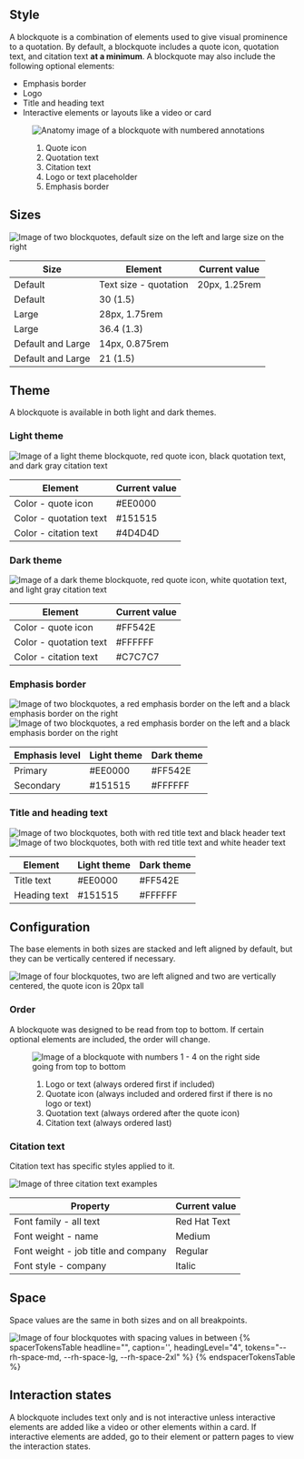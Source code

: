 ## Style

A blockquote is a combination of elements used to give visual prominence 
to a quotation. By default, a blockquote includes a quote icon, quotation 
text, and citation text <strong>at a minimum</strong>. A blockquote may 
also include the following optional elements:

 - Emphasis border
 - Logo
 - Title and heading text
 - Interactive elements or layouts like a video or card

<figure>
  <uxdot-example width-adjustment="653px">
    <img src="{{ '../blockquote-anatomy.png' | url }}" alt="Anatomy image of a blockquote with numbered annotations">
  </uxdot-example>
  <figcaption>
    <ol>
      <li>Quote icon</li>
      <li>Quotation text</li>
      <li>Citation text</li>
      <li>Logo or text placeholder</li>
      <li>Emphasis border</li>
    </ol>
  </figcaption>
</figure>

## Sizes

<uxdot-example width-adjustment="872px">
  <img src="{{ '../blockquote-style-sizes.png' | url }}" alt="Image of two blockquotes, default size on the left and large size on the right">
</uxdot-example>

<rh-table>
  <table>
    <thead>
      <tr>
        <th scope="col" data-label="Size">Size</th>
        <th scope="col" data-label="Element">Element</th>
        <th scope="col" data-label="Current value">Current value</th>
      </tr>
    </thead>
    <tbody>
      <tr>
        <td data-label="Size">Default</td>
        <td data-label="Element">Text size - quotation</td>
        <td data-label="Current value">20px, 1.25rem</td>
      </tr>
      <tr>
        <td data-label="Size">Default</td>
        <td data-label="Line height - quotation">30 (1.5)</td>
      </tr>
      <tr>
        <td data-label="Size">Large</td>
        <td data-label="Text size - quotation">28px, 1.75rem</td>
      </tr>
      <tr>
        <td data-label="Size">Large</td>
        <td data-label="Line height - quotation">36.4 (1.3)</td>
      </tr>
      <tr>
        <td data-label="Size">Default and Large</td>
        <td data-label="Text size - citation">14px, 0.875rem</td>
      </tr>
      <tr>
        <td data-label="Size">Default and Large</td>
        <td data-label="Line height - citation">21 (1.5)</td>
      </tr>
    </tbody>
  </table>
</rh-table>

## Theme

A blockquote is available in both light and dark themes.

### Light theme

<uxdot-example width-adjustment="589px">
  <img src="{{ '../blockquote-theme-light.png' | url }}" alt="Image of a light theme blockquote, red quote icon, black quotation text, and dark gray citation text">
</uxdot-example>

<rh-table>
  <table>
    <thead>
      <tr>
        <th scope="col" data-label="Element">Element</th>
        <th scope="col" data-label="Current value">Current value</th>
      </tr>
    </thead>
    <tbody>
      <tr>
        <td data-label="Color - quote icon">Color - quote icon</td>
        <td data-label="Current value">#EE0000</td>
      </tr>
      <tr>
        <td data-label="Color - quotation text">Color - quotation text</td>
        <td data-label="Current value">#151515</td>
      </tr>
      <tr>
        <td data-label="Color - citation text">Color - citation text</td>
        <td data-label="Current value">#4D4D4D</td>
      </tr>
    </tbody>
  </table>
</rh-table>

### Dark theme

<uxdot-example color-palette="darkest" width-adjustment="589px">
  <img src="{{ '../blockquote-theme-dark.png' | url }}" alt="Image of a dark theme blockquote, red quote icon, white quotation text, and light gray citation text">
</uxdot-example>

<rh-table>
  <table>
    <thead>
      <tr>
        <th scope="col" data-label="Element">Element</th>
        <th scope="col" data-label="Current value">Current value</th>
      </tr>
    </thead>
    <tbody>
      <tr>
        <td data-label="Color - quote icon">Color - quote icon</td>
        <td data-label="Current value">#FF542E</td>
      </tr>
      <tr>
        <td data-label="Color - quotation text">Color - quotation text</td>
        <td data-label="Current value">#FFFFFF</td>
      </tr>
      <tr>
        <td data-label="Color - citation text">Color - citation text</td>
        <td data-label="Current value">#C7C7C7</td>
      </tr>
    </tbody>
  </table>
</rh-table>

### Emphasis border

<uxdot-example width-adjustment="872px">
  <img src="{{ '../blockquote-emphasis-theme-light.png' | url }}" alt="Image of two blockquotes, a red emphasis border on the left and a black emphasis border on the right">
</uxdot-example>

<uxdot-example color-palette="darkest" width-adjustment="872px">
  <img src="{{ '../blockquote-emphasis-theme-dark.png' | url }}" alt="Image of two blockquotes, a red emphasis border on the left and a black emphasis border on the right">
</uxdot-example>

<rh-table>
  <table>
    <thead>
      <tr>
        <th scope="col" data-label="Emphasis level">Emphasis level</th>
        <th scope="col" data-label="Light theme">Light theme</th>
        <th scope="col" data-label="Dark theme">Dark theme</th>
      </tr>
    </thead>
    <tbody>
      <tr>
        <td data-label="Primary">Primary</td>
        <td data-label="Light theme">#EE0000</td>
        <td data-label="Dark theme">#FF542E</td>
      </tr>
      <tr>
        <td data-label="Secondary">Secondary</td>
        <td data-label="Light theme">#151515</td>
        <td data-label="Dark theme">#FFFFFF</td>
      </tr>
    </tbody>
  </table>
</rh-table>

### Title and heading text

<uxdot-example width-adjustment="872px">
  <img src="{{ '../blockquote-title-heading-theme-light.png' | url }}" alt="Image of two blockquotes, both with red title text and black header text">
</uxdot-example>

<uxdot-example color-palette="darkest" width-adjustment="872px">
  <img src="{{ '../blockquote-title-heading-theme-dark.png' | url }}" alt="Image of two blockquotes, both with red title text and white header text">
</uxdot-example>

<rh-table>
  <table>
    <thead>
      <tr>
        <th scope="col" data-label="Element">Element</th>
        <th scope="col" data-label="Light theme">Light theme</th>
        <th scope="col" data-label="Dark theme">Dark theme</th>
      </tr>
    </thead>
    <tbody>
      <tr>
        <td data-label="Title text">Title text</td>
        <td data-label="Light theme">#EE0000</td>
        <td data-label="Dark theme">#FF542E</td>
      </tr>
      <tr>
        <td data-label="Heading text">Heading text</td>
        <td data-label="Light theme">#151515</td>
        <td data-label="Dark theme">#FFFFFF</td>
      </tr>
    </tbody>
  </table>
</rh-table>

## Configuration

The base elements in both sizes are stacked and left aligned by default, but they can be vertically centered if necessary.

<uxdot-example width-adjustment="872px">
  <img src="{{ '../blockquote-configuration.png' | url }}" alt="Image of four blockquotes, two are left aligned and two are vertically centered, the quote icon is 20px tall">
</uxdot-example>

### Order

A blockquote was designed to be read from top to bottom. If certain optional elements are included, the order will change.

<figure>
  <uxdot-example width-adjustment="872px">
    <img src="{{ '../blockquote-configuration.png' | url }}" alt="Image of a blockquote with numbers 1 - 4 on the right side going from top to bottom">
  </uxdot-example>
  <figcaption>
    <ol>
      <li>Logo or text (always ordered first if included)</li>
      <li>Quotate icon (always included and ordered first if there is no logo or text)</li>
      <li>Quotation text (always ordered after the quote icon)</li>
      <li>Citation text (always ordered last)</li>
    </ol>
  </figcaption>
</figure>

### Citation text

Citation text has specific styles applied to it.

<uxdot-example width-adjustment="349px">
  <img src="{{ '../blockquote-configuration-citation.png' | url }}" alt="Image of three citation text examples">
</uxdot-example>

<rh-table>
  <table>
    <thead>
      <tr>
        <th scope="col" data-label="Property">Property</th>
        <th scope="col" data-label="Current value">Current value</th>
      </tr>
    </thead>
    <tbody>
      <tr>
        <td data-label="Font family - all text">Font family - all text</td>
        <td data-label="Current value">Red Hat Text</td>
      </tr>
      <tr>
        <td data-label="Font weight - name">Font weight - name</td>
        <td data-label="Current value">Medium</td>
      </tr>
      <tr>
        <td data-label="Font weight - job title and company">Font weight - job title and company</td>
        <td data-label="Current value">Regular</td>
      </tr>
      <tr>
        <td data-label="Font style - company">Font style - company</td>
        <td data-label="Current value">Italic</td>
      </tr>
    </tbody>
  </table>
</rh-table>

## Space

Space values are the same in both sizes and on all breakpoints.

<uxdot-example width-adjustment="872px">
  <img src="{{ '../blockquote-space.png' | url }}" alt="Image of four blockquotes with spacing values in between">
</uxdot-example>

<rh-table>
{% spacerTokensTable 
  headline="",
  caption='',
  headingLevel="4",
  tokens="--rh-space-md, --rh-space-lg, --rh-space-2xl" %}
{% endspacerTokensTable %}
</rh-table>

## Interaction states

A blockquote includes text only and is not interactive unless interactive elements are added like a video or other elements within a card. If interactive elements are added, go to their element or pattern pages to view the interaction states.


